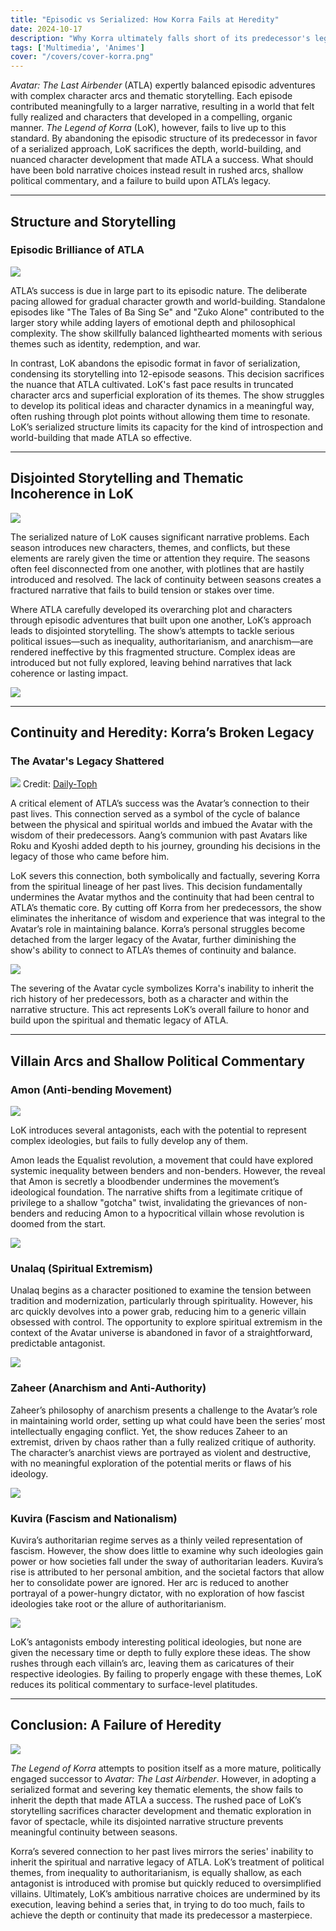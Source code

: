 ```yaml
---
title: "Episodic vs Serialized: How Korra Fails at Heredity"
date: 2024-10-17
description: "Why Korra ultimately falls short of its predecessor's legacy."
tags: ['Multimedia', 'Animes']
cover: "/covers/cover-korra.png"
---
```


*Avatar: The Last Airbender* (ATLA) expertly balanced episodic adventures with complex character arcs and thematic storytelling. Each episode contributed meaningfully to a larger narrative, resulting in a world that felt fully realized and characters that developed in a compelling, organic manner. *The Legend of Korra* (LoK), however, fails to live up to this standard. By abandoning the episodic structure of its predecessor in favor of a serialized approach, LoK sacrifices the depth, world-building, and nuanced character development that made ATLA a success. What should have been bold narrative choices instead result in rushed arcs, shallow political commentary, and a failure to build upon ATLA’s legacy.

---

## Structure and Storytelling

### Episodic Brilliance of ATLA

![](image-185.png)

ATLA’s success is due in large part to its episodic nature. The deliberate pacing allowed for gradual character growth and world-building. Standalone episodes like "The Tales of Ba Sing Se" and "Zuko Alone" contributed to the larger story while adding layers of emotional depth and philosophical complexity. The show skillfully balanced lighthearted moments with serious themes such as identity, redemption, and war.

In contrast, LoK abandons the episodic format in favor of serialization, condensing its storytelling into 12-episode seasons. This decision sacrifices the nuance that ATLA cultivated. LoK's fast pace results in truncated character arcs and superficial exploration of its themes. The show struggles to develop its political ideas and character dynamics in a meaningful way, often rushing through plot points without allowing them time to resonate. LoK’s serialized structure limits its capacity for the kind of introspection and world-building that made ATLA so effective.

---

## Disjointed Storytelling and Thematic Incoherence in LoK

![](image-187.png)

The serialized nature of LoK causes significant narrative problems. Each season introduces new characters, themes, and conflicts, but these elements are rarely given the time or attention they require. The seasons often feel disconnected from one another, with plotlines that are hastily introduced and resolved. The lack of continuity between seasons creates a fractured narrative that fails to build tension or stakes over time.

Where ATLA carefully developed its overarching plot and characters through episodic adventures that built upon one another, LoK’s approach leads to disjointed storytelling. The show’s attempts to tackle serious political issues—such as inequality, authoritarianism, and anarchism—are rendered ineffective by this fragmented structure. Complex ideas are introduced but not fully explored, leaving behind narratives that lack coherence or lasting impact.

![](image-188.png)

---

## Continuity and Heredity: Korra’s Broken Legacy

### The Avatar's Legacy Shattered

![](image-189.png)
Credit: [Daily-Toph](https://daily-toph.tumblr.com/post/627552236637159424/s2ep1-the-avatar-state-i-just-wanted-to-do-a)

A critical element of ATLA’s success was the Avatar’s connection to their past lives. This connection served as a symbol of the cycle of balance between the physical and spiritual worlds and imbued the Avatar with the wisdom of their predecessors. Aang’s communion with past Avatars like Roku and Kyoshi added depth to his journey, grounding his decisions in the legacy of those who came before him.

LoK severs this connection, both symbolically and factually, severing Korra from the spiritual lineage of her past lives. This decision fundamentally undermines the Avatar mythos and the continuity that had been central to ATLA’s thematic core. By cutting off Korra from her predecessors, the show eliminates the inheritance of wisdom and experience that was integral to the Avatar’s role in maintaining balance. Korra’s personal struggles become detached from the larger legacy of the Avatar, further diminishing the show's ability to connect to ATLA’s themes of continuity and balance.

![](image-190.png)

The severing of the Avatar cycle symbolizes Korra's inability to inherit the rich history of her predecessors, both as a character and within the narrative structure. This act represents LoK’s overall failure to honor and build upon the spiritual and thematic legacy of ATLA.

---

## Villain Arcs and Shallow Political Commentary

### Amon (Anti-bending Movement)

![](image-192.png)

LoK introduces several antagonists, each with the potential to represent complex ideologies, but fails to fully develop any of them.

Amon leads the Equalist revolution, a movement that could have explored systemic inequality between benders and non-benders. However, the reveal that Amon is secretly a bloodbender undermines the movement’s ideological foundation. The narrative shifts from a legitimate critique of privilege to a shallow "gotcha" twist, invalidating the grievances of non-benders and reducing Amon to a hypocritical villain whose revolution is doomed from the start.

![](image-193.png)

### Unalaq (Spiritual Extremism)

Unalaq begins as a character positioned to examine the tension between tradition and modernization, particularly through spirituality. However, his arc quickly devolves into a power grab, reducing him to a generic villain obsessed with control. The opportunity to explore spiritual extremism in the context of the Avatar universe is abandoned in favor of a straightforward, predictable antagonist.

![](image-195.png)

### Zaheer (Anarchism and Anti-Authority)

Zaheer’s philosophy of anarchism presents a challenge to the Avatar’s role in maintaining world order, setting up what could have been the series’ most intellectually engaging conflict. Yet, the show reduces Zaheer to an extremist, driven by chaos rather than a fully realized critique of authority. The character’s anarchist views are portrayed as violent and destructive, with no meaningful exploration of the potential merits or flaws of his ideology.

![](image-196.png)

### Kuvira (Fascism and Nationalism)

Kuvira’s authoritarian regime serves as a thinly veiled representation of fascism. However, the show does little to examine why such ideologies gain power or how societies fall under the sway of authoritarian leaders. Kuvira’s rise is attributed to her personal ambition, and the societal factors that allow her to consolidate power are ignored. Her arc is reduced to another portrayal of a power-hungry dictator, with no exploration of how fascist ideologies take root or the allure of authoritarianism.

![](image-198.png)

LoK’s antagonists embody interesting political ideologies, but none are given the necessary time or depth to fully explore these ideas. The show rushes through each villain’s arc, leaving them as caricatures of their respective ideologies. By failing to properly engage with these themes, LoK reduces its political commentary to surface-level platitudes.

---

## Conclusion: A Failure of Heredity

![](image-203.png)

*The Legend of Korra* attempts to position itself as a more mature, politically engaged successor to *Avatar: The Last Airbender*. However, in adopting a serialized format and severing key thematic elements, the show fails to inherit the depth that made ATLA a success. The rushed pace of LoK’s storytelling sacrifices character development and thematic exploration in favor of spectacle, while its disjointed narrative structure prevents meaningful continuity between seasons.

Korra’s severed connection to her past lives mirrors the series' inability to inherit the spiritual and narrative legacy of ATLA. LoK’s treatment of political themes, from inequality to authoritarianism, is equally shallow, as each antagonist is introduced with promise but quickly reduced to oversimplified villains. Ultimately, LoK’s ambitious narrative choices are undermined by its execution, leaving behind a series that, in trying to do too much, fails to achieve the depth or continuity that made its predecessor a masterpiece.
